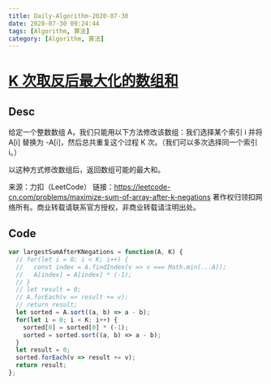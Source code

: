 ```yaml
---
title: Daily-Algorithm-2020-07-30
date: 2020-07-30 09:24:44
tags: [Algorithm, 算法]
category: [Algorithm, 算法]
---
```


# [K 次取反后最大化的数组和](https://leetcode-cn.com/problems/maximize-sum-of-array-after-k-negations/)

## Desc

给定一个整数数组 A，我们只能用以下方法修改该数组：我们选择某个索引 i 并将 A[i] 替换为 -A[i]，然后总共重复这个过程 K 次。（我们可以多次选择同一个索引 i。）

以这种方式修改数组后，返回数组可能的最大和。

来源：力扣（LeetCode）
链接：https://leetcode-cn.com/problems/maximize-sum-of-array-after-k-negations
著作权归领扣网络所有。商业转载请联系官方授权，非商业转载请注明出处。



## Code

```js
var largestSumAfterKNegations = function(A, K) {
  // for(let i = 0; i < K; i++) {
  //   const index = A.findIndex(v => v === Math.min(...A));
  //   A[index] = A[index] * (-1);
  // }
  // let result = 0;
  // A.forEach(v => result += v);
  // return result;
  let sorted = A.sort((a, b) => a - b);
  for(let i = 0; i < K; i++) {
    sorted[0] = sorted[0] * (-1);
    sorted = sorted.sort((a, b) => a - b);
  }
  let result = 0;
  sorted.forEach(v => result += v);
  return result;
};
```

